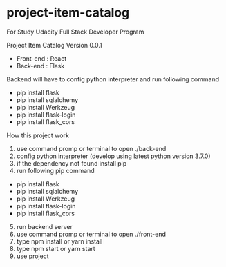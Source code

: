 # project-item-catalog
For Study Udacity Full Stack Developer Program

Project Item Catalog 
Version 0.0.1

- Front-end : React 
- Back-end : Flask

Backend will have to config python interpreter and run following command 
- pip install flask
- pip install sqlalchemy
- pip install Werkzeug
- pip install flask-login
- pip install flask_cors


How this project work
1. use command promp or terminal to open ./back-end
2. config python interpreter (develop using latest python version 3.7.0)
3. if the dependency not found install pip
4. run following pip command
  - pip install flask
  - pip install sqlalchemy
  - pip install Werkzeug
  - pip install flask-login
  - pip install flask_cors
5. run backend server
6. use command promp or terminal to open ./front-end
7. type npm install or yarn install
8. type npm start or yarn start
9. use project

